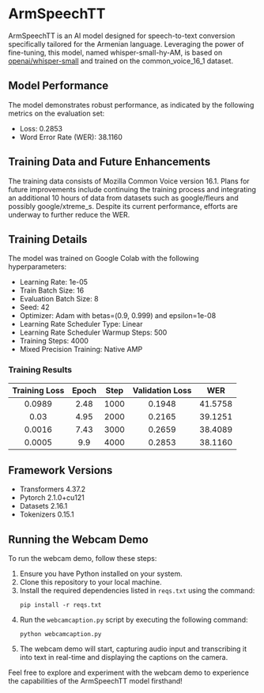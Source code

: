 # ArmSpeechTT

ArmSpeechTT is an AI model designed for speech-to-text conversion specifically tailored for the Armenian language. Leveraging the power of fine-tuning, this model, named whisper-small-hy-AM, is based on [openai/whisper-small](https://huggingface.co/openai/whisper-small) and trained on the common_voice_16_1 dataset.

## Model Performance

The model demonstrates robust performance, as indicated by the following metrics on the evaluation set:
- Loss: 0.2853
- Word Error Rate (WER): 38.1160

## Training Data and Future Enhancements

The training data consists of Mozilla Common Voice version 16.1. Plans for future improvements include continuing the training process and integrating an additional 10 hours of data from datasets such as google/fleurs and possibly google/xtreme_s. Despite its current performance, efforts are underway to further reduce the WER.

## Training Details

The model was trained on Google Colab with the following hyperparameters:

- Learning Rate: 1e-05
- Train Batch Size: 16
- Evaluation Batch Size: 8
- Seed: 42
- Optimizer: Adam with betas=(0.9, 0.999) and epsilon=1e-08
- Learning Rate Scheduler Type: Linear
- Learning Rate Scheduler Warmup Steps: 500
- Training Steps: 4000
- Mixed Precision Training: Native AMP

### Training Results

| Training Loss | Epoch | Step | Validation Loss | WER     |
|:-------------:|:-----:|:----:|:---------------:|:-------:|
| 0.0989        | 2.48  | 1000 | 0.1948          | 41.5758 |
| 0.03          | 4.95  | 2000 | 0.2165          | 39.1251 |
| 0.0016        | 7.43  | 3000 | 0.2659          | 38.4089 |
| 0.0005        | 9.9   | 4000 | 0.2853          | 38.1160 |

## Framework Versions

- Transformers 4.37.2
- Pytorch 2.1.0+cu121
- Datasets 2.16.1
- Tokenizers 0.15.1

## Running the Webcam Demo

To run the webcam demo, follow these steps:
1. Ensure you have Python installed on your system.
2. Clone this repository to your local machine.
3. Install the required dependencies listed in `reqs.txt` using the command:
   ```
   pip install -r reqs.txt
   ```
4. Run the `webcamcaption.py` script by executing the following command:
   ```
   python webcamcaption.py
   ```
5. The webcam demo will start, capturing audio input and transcribing it into text in real-time and displaying the captions on the camera.

Feel free to explore and experiment with the webcam demo to experience the capabilities of the ArmSpeechTT model firsthand!
